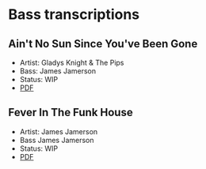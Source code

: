 # Bass transcriptions

## Ain't No Sun Since You've Been Gone

* Artist: Gladys Knight & The Pips
* Bass: James Jamerson
* Status: WIP
* [PDF](scores/ain_t_no_sun_since_you_ve_been_gone.pdf)

## Fever In The Funk House

* Artist: James Jamerson
* Bass James Jamerson
* Status: WIP
* [PDF](scores/fever_in_the_funk_house.pdf)


